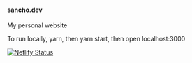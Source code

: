 #### sancho.dev

My personal website

To run locally, yarn, then yarn start, then open localhost:3000

[![Netlify Status](https://api.netlify.com/api/v1/badges/02cb09ae-3169-4daa-a763-813661f4ce05/deploy-status)](https://app.netlify.com/sites/sancho-dev/deploys)
